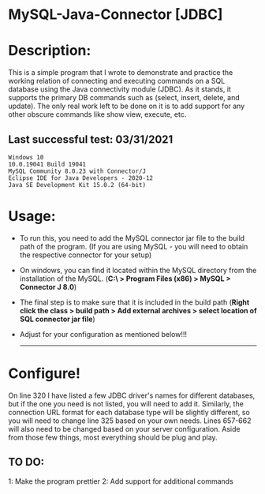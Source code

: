 # MySQL-Java-Connector [JDBC]
# Description: 

This is a simple program that I wrote to demonstrate and practice the working relation of connecting and executing commands on a SQL database using the Java connectivity module (JDBC). As it stands, it supports the primary DB commands such as (select, insert, delete, and update). The only real work left to be done on it is to add support for any other obscure commands like show view, execute, etc. 

## Last successful test: 03/31/2021
    Windows 10 
    10.0.19041 Build 19041 
    MySQL Community 8.0.23 with Connector/J
    Eclipse IDE for Java Developers - 2020-12
    Java SE Development Kit 15.0.2 (64-bit)
	
# Usage: 

 * To run this, you need to add the MySQL connector jar file to the build path of the program.
      (If you are using MySQL - you will need to obtain the respective connector for your setup) 
 * On windows, you can find it located within the MySQL directory from the installation of the MySQL. 
      (**C:\ > Program Files (x86) > MySQL > Connector J 8.0**) 
 * The final step is to make sure that it is included in the build path 
      (**Right click the class > build path > Add external archives > select location of SQL connector jar file**) 
 * Adjust for your configuration as mentioned below!!!
      
    ---------------------------------------------------------------------------------------------------------
    
# Configure!
On line 320 I have listed a few JDBC driver's names for different databases, but if the one you need is not listed, you will need to add it. Similarly, the connection URL format for each database type will be slightly different, so you will need to change line 325 based on your own needs. Lines 657-662 will also need to be changed based on your server configuration. Aside from those few things, most everything should be plug and play. 
      
## TO DO: 
1: Make the program prettier 
2: Add support for additional commands 



